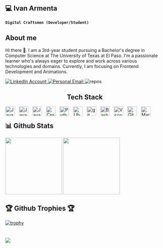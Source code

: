 ## 💻 Ivan Armenta

 **`Digital Craftsmen (Developer/Student)`** 
 
 ## About me
Hi there 👋. I am a 3rd-year student pursuing a Bachelor's degree in Computer Science at The University of Texas at El Paso. I'm a passionate learner who's always eager to explore and work across various technologies and domains. Currently, I am focusing on Frontend Development and Animations.

<p>
    <a href="https://www.linkedin.com/in/iarmenta/">
    <img alt="LinkedIn Account" src="https://custom-icon-badges.demolab.com/badge/-LinkedIn-blue?style=for-the-badge&logo=linkedin">
    </a>
    <a href="mailto:i_armenta@outlook.com">
        <img alt="Personal Email" src="https://custom-icon-badges.demolab.com/badge/-i__armenta@outlook.com-red?style=for-the-badge&logo=mention&logoColor=white">
    </img>
    <a>
        <img alt="repos" src="https://custom-icon-badges.demolab.com/badge/-My%20Repos-purple?style=for-the-badge&logoColor=white&logo=repo">
    </a>
</p>

<h2 style="text-align: center;">Tech Stack</h2>
<img align="left" alt="Java" width="30px" style="padding-right:10px" src="https://cdn.jsdelivr.net/gh/devicons/devicon@latest/icons/java/java-original.svg">
<img align="left" alt="JavaScript" width="30px" style="padding-right:10px" src="https://cdn.jsdelivr.net/gh/devicons/devicon@latest/icons/javascript/javascript-original.svg">
<img align="left" alt="JavaScript" width="30px" style="padding-right:10px" src="https://cdn.jsdelivr.net/gh/devicons/devicon@latest/icons/html5/html5-original.svg">
<img align="left" alt="Css" width="30px" style="padding-right:10px" src="https://cdn.jsdelivr.net/gh/devicons/devicon@latest/icons/css3/css3-original.svg">
<img align="left" alt="Python" width="30px" style="padding-right:10px" src="https://cdn.jsdelivr.net/gh/devicons/devicon@latest/icons/python/python-plain.svg">
<img align="left" alt="Ubuntu" width="30px" style="padding-right:10px" src="https://cdn.jsdelivr.net/gh/devicons/devicon@latest/icons/ubuntu/ubuntu-original.svg">
<img align="left" alt="git" width="30px" style="padding-right:10px" src="https://cdn.jsdelivr.net/gh/devicons/devicon@latest/icons/git/git-original.svg">
<img align="left" alt="Bash" width="30px" style="padding-right:10px" src="https://cdn.jsdelivr.net/gh/devicons/devicon@latest/icons/bash/bash-original.svg">    
<img align="left" alt="Vscode" width="30px" style="padding-right:10px" src="https://cdn.jsdelivr.net/gh/devicons/devicon@latest/icons/vscode/vscode-original.svg" />
<img align="left" alt="Github" width="30px" style="padding-right:10px" src="https://cdn.jsdelivr.net/gh/devicons/devicon@latest/icons/github/github-original.svg" />
<img align="left" alt="Markdown" width="30px" style="padding-right:10px" src="https://cdn.jsdelivr.net/gh/devicons/devicon@latest/icons/markdown/markdown-original.svg">
<br>         

## 📊 Github Stats
<img height=180 align="left" src="https://github-readme-stats.vercel.app/api?username=armenta-i" />
<img height=180 align="center" src="https://github-readme-stats.vercel.app/api/top-langs?username=armenta-i&layout=compact&langs_count=8&card_width=320" />


## 🏆 Github Trophies 🏆 
[![trophy](https://github-profile-trophy.vercel.app/?username=armenta-i&theme=juicyfresh&no-bg=true)](https://github.com/ryo-ma/github-profile-trophy)
#
<!-- Profile Views -->
<a href="https://visitcount.itsvg.in">
  <img src="https://visitcount.itsvg.in/api?id=armenta-i&label=Profile%20Views&color=6&icon=3&pretty=true" />
</a>

